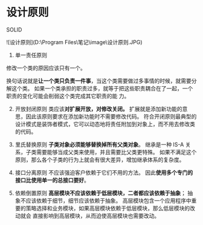 # 设计原则

SOLID

![设计原则](D:\Program Files\笔记\image\设计原则.JPG)

1. 单一责任原则 

修改一个类的原因应该只有一个。 

换句话说就是**让一个类只负责一件事**，当这个类需要做过多事情的时候，就需要分解这个类。
如果一个类承担的职责过多，就等于把这些职责耦合在了一起，一个职责的变化可能会削弱这个类完成其它职责的能 力。

2. 开放封闭原则
  类应该**对扩展开放，对修改关闭。**
  扩展就是添加新功能的意思，因此该原则要求在添加新功能时不需要修改代码。 符合开闭原则最典型的设计模式是装饰者模式，它可以动态地将责任附加到对象上，而不用去修改类的代码。

3.  里氏替换原则
  **子类对象必须能够替换掉所有父类对象**。 继承是一种 IS-A 关系，子类需要能够当成父类来使用，并且需要比父类更特殊。 如果不满足这个原则，那么各个子类的行为上就会有很大差异，增加继承体系的复杂度。

4. 接口分离原则
  不应该强迫客户依赖于它们不用的方法。 因此**使用多个专门的接口比使用单一的总接口要好**。

5. 依赖倒置原则
  **高层模块不应该依赖于低层模块，二者都应该依赖于抽象**； 抽象不应该依赖于细节，细节应该依赖于抽象。
  高层模块包含一个应用程序中重要的策略选择和业务模块，如果高层模块依赖于低层模块，那么低层模块的改动就会 直接影响到高层模块，从而迫使高层模块也需要改动。

